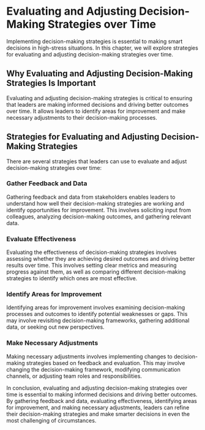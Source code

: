 Evaluating and Adjusting Decision-Making Strategies over Time
=================================================================================================================

Implementing decision-making strategies is essential to making smart decisions in high-stress situations. In this chapter, we will explore strategies for evaluating and adjusting decision-making strategies over time.

Why Evaluating and Adjusting Decision-Making Strategies Is Important
--------------------------------------------------------------------

Evaluating and adjusting decision-making strategies is critical to ensuring that leaders are making informed decisions and driving better outcomes over time. It allows leaders to identify areas for improvement and make necessary adjustments to their decision-making processes.

Strategies for Evaluating and Adjusting Decision-Making Strategies
------------------------------------------------------------------

There are several strategies that leaders can use to evaluate and adjust decision-making strategies over time:

### Gather Feedback and Data

Gathering feedback and data from stakeholders enables leaders to understand how well their decision-making strategies are working and identify opportunities for improvement. This involves soliciting input from colleagues, analyzing decision-making outcomes, and gathering relevant data.

### Evaluate Effectiveness

Evaluating the effectiveness of decision-making strategies involves assessing whether they are achieving desired outcomes and driving better results over time. This involves setting clear metrics and measuring progress against them, as well as comparing different decision-making strategies to identify which ones are most effective.

### Identify Areas for Improvement

Identifying areas for improvement involves examining decision-making processes and outcomes to identify potential weaknesses or gaps. This may involve revisiting decision-making frameworks, gathering additional data, or seeking out new perspectives.

### Make Necessary Adjustments

Making necessary adjustments involves implementing changes to decision-making strategies based on feedback and evaluation. This may involve changing the decision-making framework, modifying communication channels, or adjusting team roles and responsibilities.

In conclusion, evaluating and adjusting decision-making strategies over time is essential to making informed decisions and driving better outcomes. By gathering feedback and data, evaluating effectiveness, identifying areas for improvement, and making necessary adjustments, leaders can refine their decision-making strategies and make smarter decisions in even the most challenging of circumstances.
